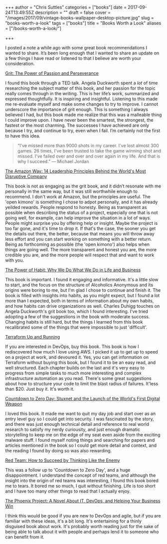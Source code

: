 +++
author = "Chris Suttles"
categories = ["books"]
date = 2017-09-24T13:49:55Z
description = ""
draft = false
cover = "/images/2017/09/vintage-books-wallpaper-desktop-picture.jpg"
slug = "books-worth-a-look"
tags = ["books"]
title = "Books Worth a Look"
aliases = ["/books-worth-a-look/"]

+++


I posted a note a while ago with some great book recommendations I wanted to share. It’s been long enough that I wanted to share an update on a few things I have read or listened to that I believe are worth your consideration.

[Grit: The Power of Passion and Perseverance](https://www.amazon.com/Grit-Passion-Perseverance-Angela-Duckworth/dp/1501111108)

I found this book through a TED talk. Angela Duckworth spent a *lot* of time researching the subject matter of this book, and her passion for the topic really comes through in the writing. This is her life’s work, summarized and expressed thoughtfully. It is inspiring and insightful. Listening to this made me re-evaluate myself and make some changes to try to improve. I cannot underscore the importance of grit enough. This is something I always believed I had, but this book made me realize that this was a malleable thing I could improve upon. I have never been the smartest, the strongest, the fastest or the most charming. The successes I have achieved are only because I try, and continue to try, even when I fail. I’m certainly not the first to have this idea.

> “I've missed more than 9000 shots in my career. I've lost almost 300 games. 26 times, I've been trusted to take the game winning shot and missed. I've failed over and over and over again in my life. And that is why I succeed.” 
― Michael Jordan

[The Amazon Way: 14 Leadership Principles Behind the World's Most Disruptive Company](https://www.amazon.com/Amazon-Way-Leadership-Principles-Disruptive/dp/1499296770)

This book is not as engaging as the grit book, and it didn’t resonate with me personally in the same way, but it was still worthwhile enough to recommend. I don't work at Amazon, but the principles are useful. The 'open kimono' is something I chose to adpot personally, and it has already yeilded rewards. People respond to honesty. Being as transparent as possible when describing the status of a project, especially one that is not going well, for example, can help improve the situation in a lot of ways. People might surprise you by offering help or insight. Maybe the project is too far gone, and it's time to drop it. If that's the case, the sooner you get the details out there, the better, because that means you will throw away less effort and you can start working on something with a better return. Being as forthcoming as possible (the 'open kimono') also helps when things are going well. The more transparent and honest you are, the more credible you are, and the more people will respect that and want to work with you.

[The Power of Habit: Why We Do What We Do in Life and Business](https://www.amazon.com/Power-Habit-What-Life-Business/dp/B007EJSMC8)

This book is important. I found it engaging and informative. It's a little slow to start, and the focus on the structure of Alcoholics Anonymous and its origins were boring to me, but I'm glad I chose to continue and finish it. The book is filled with insights into habits, as you might expect, but I found a lot more than I expected, both in terms of information about my own habits, and how habits can drive organizations as well. Charles Duhigg touches on Angela Duckworth's grit book too, which I found interesting. I've tried adopting a few of the suggestions in the book with moderate success. Changing habits is still hard, but the things I learned from this book recalibrated some of the things that were impossible to just 'difficult'.

[Terraform Up and Running](https://www.amazon.com/Terraform-Running-Writing-Infrastructure-Code/dp/1491977086)

If you are interested in DevOps, buy this book. This book is how I rediscovered how much I love using AWS. I picked it up to get up to speed on a project at work, and devoured it. Yes, you can get information on Terraform without buying this book, but I found it to be an easy read, and well structured. Each chapter builds on the last and it's very easy to progress from simple tasks to much more interesting and complex infrastructure automation as you read. There's some great suggestions about how to structure your code to limit the blast radius of failures. It'less than $20. Just buy it. It's worth it.

[Countdown to Zero Day: Stuxnet and the Launch of the World's First Digital Weapon](https://www.amazon.com/Countdown-Zero-Day-Stuxnet-Digital/dp/B00P89SN0C)

I loved this book. It made me want to quit my day job and start over as an entry level guy so I could get into security. I was fascinated by the story, and there was just enough technical detail and reference to real world research to satisfy my nerdy curiousity, and just enough dramatic storytelling to keep me on the edge of my seat even aside from the exciting malware stuff. I found myself noting things and searching for papers and articles mentioned in the book so I could get more detail and context, and the reading I found by doing so was also rewarding.

[Red Team: How to Succeed by Thinking Like the Enemy](https://www.amazon.com/Red-Team-Succeed-Thinking-Enemy/dp/B0178BAHP6)

This was a follow up to 'Countdown to Zero Day', and a huge disappointment. I understand the concept of red teams, and although the insight into the origin of red teams was interesting, I found this book bored me to tears. It bored me so much, I quit without finishing. Life is too short and I have too many other things to read that I actually enjoy.

[The Phoenix Project: A Novel About IT, DevOps, and Helping Your Business Win](https://www.amazon.com/Phoenix-Project-DevOps-Helping-Business/dp/B00VATFAMI)

I think this would be good if you are new to DevOps and agile, but if you are familiar with these ideas, it's a bit long. It's entertaining for a thinly disguised book about work. It's probably worth reading just for the sake of being able to talk about it with people and perhaps lend it to someone who can benefit from it.


